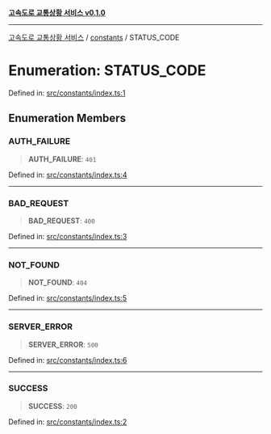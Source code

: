 [**고속도로 교통상황 서비스 v0.1.0**](../../README.md)

***

[고속도로 교통상황 서비스](../../modules.md) / [constants](../README.md) / STATUS\_CODE

# Enumeration: STATUS\_CODE

Defined in: [src/constants/index.ts:1](https://github.com/ksheyon123/road-status-preview/blob/f8475dd9e1f35d9b8acf92ef20ed9d0782a8bb42/src/constants/index.ts#L1)

## Enumeration Members

### AUTH\_FAILURE

> **AUTH\_FAILURE**: `401`

Defined in: [src/constants/index.ts:4](https://github.com/ksheyon123/road-status-preview/blob/f8475dd9e1f35d9b8acf92ef20ed9d0782a8bb42/src/constants/index.ts#L4)

***

### BAD\_REQUEST

> **BAD\_REQUEST**: `400`

Defined in: [src/constants/index.ts:3](https://github.com/ksheyon123/road-status-preview/blob/f8475dd9e1f35d9b8acf92ef20ed9d0782a8bb42/src/constants/index.ts#L3)

***

### NOT\_FOUND

> **NOT\_FOUND**: `404`

Defined in: [src/constants/index.ts:5](https://github.com/ksheyon123/road-status-preview/blob/f8475dd9e1f35d9b8acf92ef20ed9d0782a8bb42/src/constants/index.ts#L5)

***

### SERVER\_ERROR

> **SERVER\_ERROR**: `500`

Defined in: [src/constants/index.ts:6](https://github.com/ksheyon123/road-status-preview/blob/f8475dd9e1f35d9b8acf92ef20ed9d0782a8bb42/src/constants/index.ts#L6)

***

### SUCCESS

> **SUCCESS**: `200`

Defined in: [src/constants/index.ts:2](https://github.com/ksheyon123/road-status-preview/blob/f8475dd9e1f35d9b8acf92ef20ed9d0782a8bb42/src/constants/index.ts#L2)
